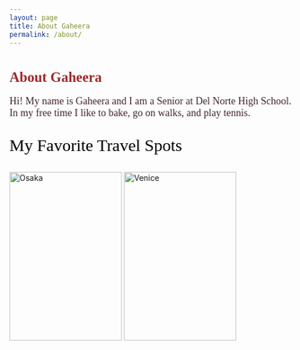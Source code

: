 ```yaml
---
layout: page
title: About Gaheera 
permalink: /about/
---
```

<html>
<body>
<link href='https://fonts.googleapis.com/css?family=Fredericka the Great' rel='stylesheet'>

<h1><b style="font-family: 'Fredericka the Great'; color: #9e2a2b; font-size:25px;">About Gaheera</b></h1>

<link href='https://fonts.googleapis.com/css?family=Sunflower' rel='stylesheet'>

<p style="text-align: left; font-family: 'Sunflower'; color: #432534; font-size:18px;">Hi! My name is Gaheera and I am a Senior at Del Norte High School. In my free time I like to bake, go on walks, and play tennis.</p>


<div>

<p style="font-family: Abril Fatface; color:black; font-size:30px;">My Favorite Travel Spots</p>

<img src="https://unusualtraveler.com/wp-content/uploads/2021/01/Photo-01.01.14-07-50-11-e1611043695975.jpg" alt="Osaka" style="width:200px;height:300px;">



<img src="https://i0.wp.com/www.ourpassionfortravel.com/wp-content/uploads/2018/11/Venice-Edits-138.jpg" alt="Venice" style="width:200px;height:300px;">

<div>

<script src="https://utteranc.es/client.js"
        repo="gaheera_2025"
        issue-term="pathname"
        theme="github-light"
        crossorigin="anonymous"
        async>
</script>